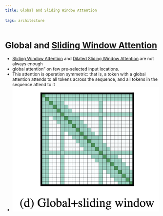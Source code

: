 ```yaml
---
title: Global and Sliding Window Attention

tags: architecture 
---
```


# Global and [Sliding Window Attention](Sliding%20Window%20Attention.md)
- [Sliding Window Attention](Sliding%20Window%20Attention.md) and [Dilated Sliding Window Attention](Dilated%20Sliding%20Window%20Attention.md) are not always enough
- global attention” on few pre-selected input locations.
- This attention is operation symmetric: that is, a token with a global attention attends to all tokens across the sequence, and all tokens in the sequence attend to it
- ![](assets/Pasted%20image%2020220621181106.png)



















